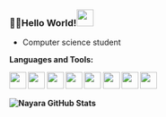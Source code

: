### 👋✨Hello World!<code><img height="30" src="https://joaocouto-espinho.com/img-places/globe-rotat.gif"></code>
- Computer science student 
<!--
**nayaranunes/nayaranunes** is a ✨ _special_ ✨ repository because its `README.md` (this file) appears on your GitHub profile.
-->

<p><strong>Languages and Tools:<p><strong>

<code><img height="30" src="https://cdn.iconscout.com/icon/free/png-256/java-23-225999.png"></code>
<code><img height="30" src="https://cdn.iconscout.com/icon/free/png-512/c-programming-569564.png"></code>
<code><img height="30" src="https://cdn.iconscout.com/icon/free/png-512/docker-226091.png"></code>
<code><img height="30" src="https://cdn.iconscout.com/icon/free/png-512/postgresql-5-569524.png"></code>
<code><img height="30" src="https://chocolatey.org/content/packageimages/vscode-spring-boot.1.19.0.png"></code>
<code><img height="30" src="https://docs.spring.io/spring/docs/current/spring-framework-reference/pdf/favicon.ico"></code>
<code><img height="30" src="https://cdn.iconscout.com/icon/free/png-256/github-170-1175028.png"></code>
<code><img height="30" src="https://cdn.iconscout.com/icon/free/png-256/intellij-idea-569199.png"></code>

![Nayara GitHub Stats](https://github-readme-stats.vercel.app/api?username=nayaranunes&show_icons=true)

